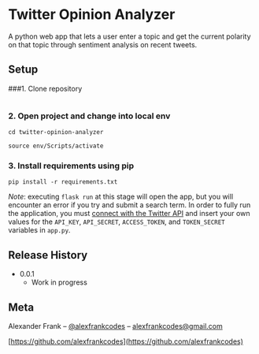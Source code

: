 # Twitter Opinion Analyzer
A python web app that lets a user enter a topic and get the current polarity on that topic through sentiment analysis on recent tweets.

## Setup

###1. Clone repository

```git clone https://github.com/alexfrankcodes/twitter-opinion-analyzer.git
```

### 2. Open project and change into local env
`cd twitter-opinion-analyzer`
 
`source env/Scripts/activate`

### 3. Install requirements using pip
```
pip install -r requirements.txt 
```

_Note_: executing ```flask run``` at this stage will open the app, but you will encounter an error if you try and submit a search term. In order to fully run the application, you must [connect with the Twitter API](https://developer.twitter.com/en/docs/basics/getting-started) and insert your own values for the `API_KEY`, `API_SECRET`, `ACCESS_TOKEN`, and `TOKEN_SECRET` variables in `app.py`.



## Release History

* 0.0.1
    * Work in progress

## Meta

Alexander Frank – [@alexfrankcodes](https://twitter.com/alexfrankcodes) – alexfrankcodes@gmail.com

[https://github.com/alexfrankcodes](https://github.com/alexfrankcodes)


